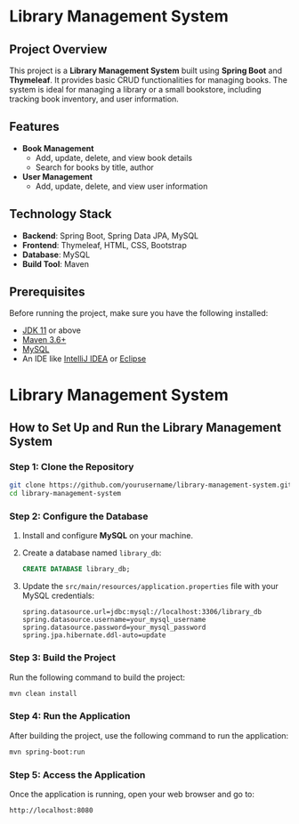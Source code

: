 # Library Management System

## Project Overview

This project is a **Library Management System** built using **Spring Boot** and **Thymeleaf**. It provides basic CRUD functionalities for managing books. The system is ideal for managing a library or a small bookstore, including tracking book inventory, and user information.

## Features

- **Book Management**
  - Add, update, delete, and view book details
  - Search for books by title, author
- **User Management**
  - Add, update, delete, and view user information

## Technology Stack

- **Backend**: Spring Boot, Spring Data JPA, MySQL
- **Frontend**: Thymeleaf, HTML, CSS, Bootstrap
- **Database**: MySQL
- **Build Tool**: Maven

## Prerequisites

Before running the project, make sure you have the following installed:

- [JDK 11](https://www.oracle.com/java/technologies/javase-jdk11-downloads.html) or above
- [Maven 3.6+](https://maven.apache.org/install.html)
- [MySQL](https://dev.mysql.com/downloads/mysql/)
- An IDE like [IntelliJ IDEA](https://www.jetbrains.com/idea/) or [Eclipse](https://www.eclipse.org/)


# Library Management System

## How to Set Up and Run the Library Management System

### Step 1: Clone the Repository

```bash
git clone https://github.com/yourusername/library-management-system.git
cd library-management-system
```

### Step 2: Configure the Database

1. Install and configure **MySQL** on your machine.
2. Create a database named `library_db`:

    ```sql
    CREATE DATABASE library_db;
    ```

3. Update the `src/main/resources/application.properties` file with your MySQL credentials:

    ```properties
    spring.datasource.url=jdbc:mysql://localhost:3306/library_db
    spring.datasource.username=your_mysql_username
    spring.datasource.password=your_mysql_password
    spring.jpa.hibernate.ddl-auto=update
    ```

### Step 3: Build the Project

Run the following command to build the project:

```bash
mvn clean install
```

### Step 4: Run the Application

After building the project, use the following command to run the application:

```bash
mvn spring-boot:run
```

### Step 5: Access the Application

Once the application is running, open your web browser and go to:

```
http://localhost:8080
```
